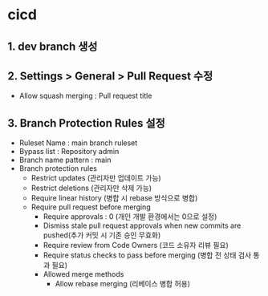 # cicd

## 1. dev branch 생성

## 2. Settings > General > Pull Request 수정
- Allow squash merging : Pull request title

## 3. Branch Protection Rules 설정
- Ruleset Name : main branch ruleset
- Bypass list : Repository admin
- Branch name pattern : main
- Branch protection rules
  - Restrict updates (관리자만 업데이트 가능)
  - Restrict deletions (관리자만 삭제 가능)
  - Require linear history (병합 시 rebase 방식으로 병합)
  - Require pull request before merging
    - Require approvals : 0 (개인 개발 환경에서는 0으로 설정)
    - Dismiss stale pull request approvals when new commits are pushed(추가 커밋 시 기존 승인 무효화)
    - Require review from Code Owners (코드 소유자 리뷰 필요)
    - Require status checks to pass before merging (병합 전 상태 검사 통과 필요)
    - Allowed merge methods
      - Allow rebase merging (리베이스 병합 허용)

[//]: # (  - Require status to pass)

[//]: # (    - Require branches to be up to date before merging &#40;병합 전 브랜치 최신 상태 필요&#41;)

[//]: # (    - Do not require status checks on creation &#40;생성 시 상태 검사 필요 없음&#41;)
